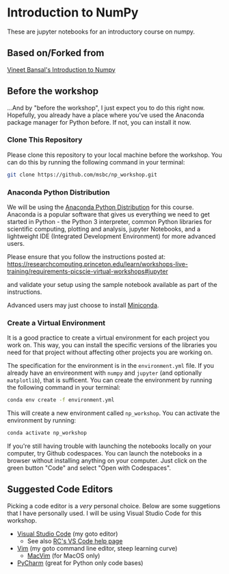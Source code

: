# Introduction to NumPy

These are jupyter notebooks for an introductory course on numpy.

## Based on/Forked from

[Vineet Bansal's Introduction to Numpy](https://github.com/vineetbansal/np_workshop)

## Before the workshop

...And by "before the workshop", I just expect you to do this right now. Hopefully, you already have a place where you've used the Anaconda package manager for Python before. If not, you can install it now.

### Clone This Repository

Please clone this repository to your local machine before the workshop. You can do this by running the following command in your terminal:

```bash
git clone https://github.com/msbc/np_workshop.git
```

### Anaconda Python Distribution

We will be using the [Anaconda Python Distribution](https://www.anaconda.com/download) for this course. Anaconda is a popular software that gives us everything we need to get started in Python - the Python 3 interpreter, common Python libraries for scientific computing, plotting and analysis, jupyter Notebooks, and a lightweight IDE (Integrated Development Environment) for more advanced users.

Please ensure that you follow the instructions posted at:
https://researchcomputing.princeton.edu/learn/workshops-live-training/requirements-picscie-virtual-workshops#jupyter

and validate your setup using the sample notebook available as part of the instructions.

Advanced users may just choose to install [Miniconda](https://docs.conda.io/en/latest/miniconda.html).

### Create a Virtual Environment

It is a good practice to create a virtual environment for each project you work on. This way, you can install the specific versions of the libraries you need for that project without affecting other projects you are working on.

The specification for the environment is in the `environment.yml` file. If you already have an envireonment with `numpy` and `jupyter` (and optionally `matplotlib`), that is sufficent. You can create the environment by running the following command in your terminal:

```bash
conda env create -f environment.yml
```

This will create a new environment called `np_workshop`. You can activate the environment by running:

```bash
conda activate np_workshop
```

If you're still having trouble with launching the notebooks locally on your computer, try Github codespaces. You can launch the notebooks in a browser without installing anything on your computer. Just click on the green button "Code" and select "Open with Codespaces".

## Suggested Code Editors

Picking a code editor is a *very* personal choice. Below are some suggetions that I have personally used. I will be using Visual Studio Code for this workshop.

- [Visual Studio Code](https://code.visualstudio.com/) (my goto editor)
  - See also [RC's VS Code help page](https://researchcomputing.princeton.edu/support/knowledge-base/vs-code)
- [Vim](https://www.vim.org/) (my goto command line editor, steep learning curve)
  - [MacVim](https://macvim.org/) (for MacOS only)
- [PyCharm](https://www.jetbrains.com/pycharm/) (great for Python only code bases)

